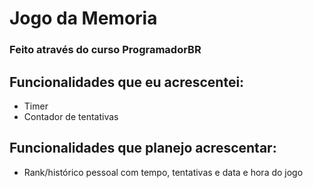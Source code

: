 # Jogo da Memoria 

### Feito através do curso ProgramadorBR

## Funcionalidades que eu acrescentei:

- Timer
- Contador de tentativas

## Funcionalidades que planejo acrescentar:

- Rank/histórico pessoal com tempo, tentativas e data e hora do jogo